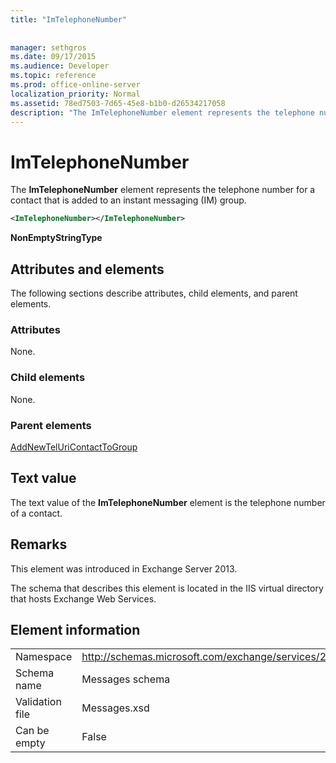 ```yaml
---
title: "ImTelephoneNumber"
 
 
manager: sethgros
ms.date: 09/17/2015
ms.audience: Developer
ms.topic: reference
ms.prod: office-online-server
localization_priority: Normal
ms.assetid: 78ed7503-7d65-45e8-b1b0-d26534217058
description: "The ImTelephoneNumber element represents the telephone number for a contact that is added to an instant messaging (IM) group."
---
```


# ImTelephoneNumber

The **ImTelephoneNumber** element represents the telephone number for a contact that is added to an instant messaging (IM) group. 
  
```XML
<ImTelephoneNumber></ImTelephoneNumber>
```

 **NonEmptyStringType**
## Attributes and elements

The following sections describe attributes, child elements, and parent elements.
  
### Attributes

None.
  
### Child elements

None.
  
### Parent elements

[AddNewTelUriContactToGroup](addnewteluricontacttogroup.md)
  
## Text value

The text value of the **ImTelephoneNumber** element is the telephone number of a contact. 
  
## Remarks

This element was introduced in Exchange Server 2013.
  
The schema that describes this element is located in the IIS virtual directory that hosts Exchange Web Services.
  
## Element information

|||
|:-----|:-----|
|Namespace  <br/> |http://schemas.microsoft.com/exchange/services/2006/messages  <br/> |
|Schema name  <br/> |Messages schema  <br/> |
|Validation file  <br/> |Messages.xsd  <br/> |
|Can be empty  <br/> |False  <br/> |
   

